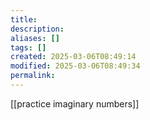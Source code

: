 ```yaml
---
title: 
description: 
aliases: []
tags: []
created: 2025-03-06T08:49:14
modified: 2025-03-06T08:49:34
permalink:
---
```



[[practice imaginary numbers]]
